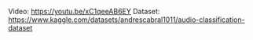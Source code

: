 Video:
https://youtu.be/xC1qeeAB6EY
Dataset: 
https://www.kaggle.com/datasets/andrescabral1011/audio-classification-dataset

